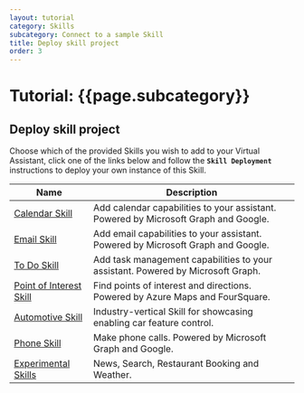 ```yaml
---
layout: tutorial
category: Skills
subcategory: Connect to a sample Skill
title: Deploy skill project
order: 3
---
```


# Tutorial: {{page.subcategory}} 

## Deploy skill project

Choose which of the provided Skills you wish to add to your Virtual Assistant, click one of the links below and follow the **`Skill Deployment`** instructions to deploy your own instance of this Skill.

| Name | Description |
| ---- | ----------- |
|[Calendar Skill]({{site.baseurl}}/reference/skills/productivity-calendar)|Add calendar capabilities to your assistant. Powered by Microsoft Graph and Google.|
|[Email Skill]({{site.baseurl}}/reference/skills/productivity-email)|Add email capabilities to your assistant. Powered by Microsoft Graph and Google.|
|[To Do Skill]({{site.baseurl}}/reference/skills/productivity-todo)|Add task management capabilities to your assistant. Powered by Microsoft Graph.|
|[Point of Interest Skill]({{site.baseurl}}/reference/skills/pointofinterest)|Find points of interest and directions. Powered by Azure Maps and FourSquare.|
|[Automotive Skill]({{site.baseurl}}/reference/skills/automotive)|Industry-vertical Skill for showcasing enabling car feature control.|
|[Phone Skill]({{site.baseurl}}/reference/skills/phone)|Make phone calls. Powered by Microsoft Graph and Google.|
|[Experimental Skills]({{site.baseurl}}/reference/skills/experimental)|News, Search, Restaurant Booking and Weather.|